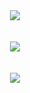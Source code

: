 <div align="center">
  <img src="https://img.shields.io/badge/Python-3776AB?style=for-the-badge&logo=Python&logoColor=white"><br><br><br><img src="https://img.shields.io/badge/Java-007396?style=for-the-badge&logo=OpenJDK&logoColor=white"><br><br><br><img src="https://img.shields.io/badge/Spring-6DB33F?style=for-the-badge&logo=Spring&logoColor=white">
</div>
